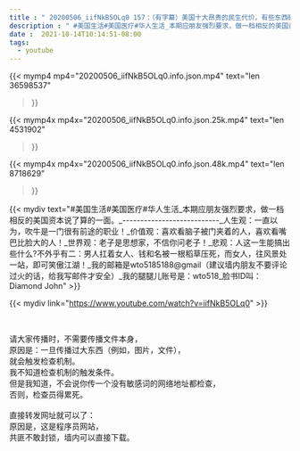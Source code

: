 ```yaml
---
title : " 20200506_iifNkB5OLq0 157：（有字幕）美国十大昂贵的民生代价，有些东西确实有背常理。 "
description : " #美国生活#美国医疗#华人生活_本期应朋友强烈要求，做一档相反的美国资本说了算的一面。_---------------------------_人生观：一直以为，吹牛是一门很有前途的职业！_价值观：喜欢看脑子被门夹着的人，喜欢看嘴巴比脸大的人！_世界观：老子是思想家，不信你问老子！_悲观：人这一生能搞出些什么?不外乎有二：男人扛着女人、钱和名被一根稻草压死，而女人，往风景处一站，即可笑傲江湖！_我的邮箱是wto5185188@gmail（建议墙内朋友不要评论过火的话，给我写邮件才安全）_我的腿腿儿账号是：wto518_脸书ID叫：Diamond John "
date :  2021-10-14T10:14:51-08:00
tags:
  - youtube
---
```


{{< mymp4 mp4="20200506_iifNkB5OLq0.info.json.mp4" 
text="len 36598537"
>}}

{{< mymp4x  mp4x="20200506_iifNkB5OLq0.info.json.25k.mp4"
text="len 4531902"
>}}

{{< mymp4x  mp4x="20200506_iifNkB5OLq0.info.json.48k.mp4"
text="len 8718629"
>}}


{{< mydiv text="#美国生活#美国医疗#华人生活_本期应朋友强烈要求，做一档相反的美国资本说了算的一面。_---------------------------_人生观：一直以为，吹牛是一门很有前途的职业！_价值观：喜欢看脑子被门夹着的人，喜欢看嘴巴比脸大的人！_世界观：老子是思想家，不信你问老子！_悲观：人这一生能搞出些什么?不外乎有二：男人扛着女人、钱和名被一根稻草压死，而女人，往风景处一站，即可笑傲江湖！_我的邮箱是wto5185188@gmail（建议墙内朋友不要评论过火的话，给我写邮件才安全）_我的腿腿儿账号是：wto518_脸书ID叫：Diamond John" >}}
<br>

{{< mydiv link="https://www.youtube.com/watch?v=iifNkB5OLq0" >}}


<br>

请大家传播时，不需要传播文件本身，<br>
原因是：一旦传播过大东西（例如，图片，文件），<br>
就会触发检查机制。<br>
我不知道检查机制的触发条件。<br>
但是我知道，不会说你传一个没有敏感词的网络地址都检查，<br>
否则，检查员得累死。<br><br>
直接转发网址就可以了：<br>
原因是，这是程序员网站，<br>
共匪不敢封锁，墙内可以直接下载。


